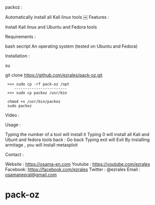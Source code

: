  
packoz :

Automatically install all Kali linux tools 
￼ 
Features :

Install Kali linux and Ubuntu and Fedora tools 

Requirements :

bash secript
An operating system (tested on Ubuntu and Fedora) 

Installation :

su

git clone https://github.com/ezrales/pack-oz.git
     
     >>> sudo cp -rf pack-oz /opt 
        ------------------------ 
     >>> sudo cp packoz /usr/bin

     chmod +x /usr/bin/packoz
     sudo packoz

Video :

Usage :

Typing the number of a tool will install it
Typing 0 will install all Kali and Ubunt and fedora tools
back : Go back
Typing exit will Exit 
By installing armitage , you will install metasploit 


Contact : 

Website : https://osama-en.com
Youtube : https://youtube.com/ezrales
Facebook: https://facebook.com/ezrales
Twitter : @ezrales
Email   : osamanepral@gmail.com
# pack-oz
